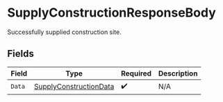 # SupplyConstructionResponseBody

Successfully supplied construction site.


## Fields

| Field                                                                     | Type                                                                      | Required                                                                  | Description                                                               |
| ------------------------------------------------------------------------- | ------------------------------------------------------------------------- | ------------------------------------------------------------------------- | ------------------------------------------------------------------------- |
| `Data`                                                                    | [SupplyConstructionData](../../Models/Requests/SupplyConstructionData.md) | :heavy_check_mark:                                                        | N/A                                                                       |